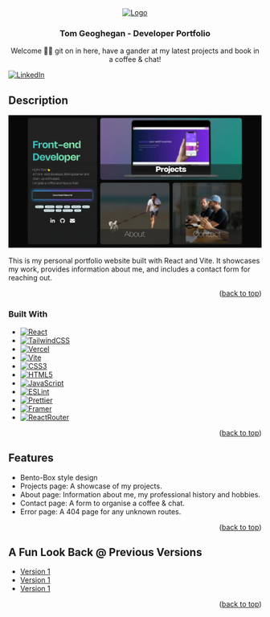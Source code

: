 <div align="center">
  <a href="https://github.com/TomGegs/My-Portfolio">
    <img src=",/public.logoIcon.svg" alt="Logo" width="80" height="80">
  </a>

<h3 align="center">Tom Geoghegan - Developer Portfolio</h3>

  <p align="center">
    Welcome 🙋‍♂️ git on in here, have a gander at my latest projects and book in a coffee & chat!
  </p>
</div>

[![LinkedIn][linkedin-shield]][linkedin-url]

## Description

[![Product Name Screen Shot][product-screenshot]](https://tomgeoghegan.vercel.app/projects)

This is my personal portfolio website built with React and Vite. It showcases my work, provides information about me, and includes a contact form for reaching out.

<p align="right">(<a href="#readme-top">back to top</a>)</p>

### Built With

-   [![React][React.js]][React-url]
-   [![TailwindCSS][Tailwindcss]][Tailwind-url]
-   [![Vercel][Vercel]][Vercel-url]
-   [![Vite][Vite]][Vite-url]
-   [![CSS3][CSS3]][CSS-url]
-   [![HTML5][HTML5]][HTML-url]
-   [![JavaScript][JavaScript]][JavaScript-url]
-   [![ESLint][ESLint]][ESLint-url]
-   [![Prettier][Prettier]][Prettier-url]
-   [![Framer][Framer]][Framer-url]
-   [![ReactRouter][ReactRouter]][ReactRouter-url]

<p align="right">(<a href="#readme-top">back to top</a>)</p>

## Features
- Bento-Box style design 
- Projects page: A showcase of my projects.
- About page: Information about me, my professional history and hobbies.
- Contact page: A form to organise a coffee & chat.
- Error page: A 404 page for any unknown routes.

<p align="right">(<a href="#readme-top">back to top</a>)</p>

## A Fun Look Back @ Previous Versions

-   <a href="#readme-top">Version 1</a>
-   <a href="#readme-top">Version 1</a>
-   <a href="#readme-top">Version 1</a>

<p align="right">(<a href="#readme-top">back to top</a>)</p>

<!-- MARKDOWN LINKS & IMAGES -->

[linkedin-shield]: https://img.shields.io/badge/-LinkedIn-black.svg?style=for-the-badge&logo=linkedin&colorB=555
[linkedin-url]: https://linkedin.com/in/thomas-geoghegan
[product-screenshot]: ./public/portfolioSocialMediaCard.webp
[React.js]: https://img.shields.io/badge/React-20232A?style=for-the-badge&logo=react&logoColor=61DAFB
[React-url]: https://reactjs.org/
[Tailwindcss]: https://img.shields.io/badge/Tailwind_CSS-38B2AC?style=for-the-badge&logo=tailwind-css&logoColor=white
[Tailwind-url]: https://tailwindcss.com/
[Vercel]: https://img.shields.io/badge/Vercel-000000?style=for-the-badge&logo=vercel&logoColor=white
[Vercel-url]: https://vercel.com/
[Vite]: https://img.shields.io/badge/Vite-B73BFE?style=for-the-badge&logo=vite&logoColor=FFD62E
[Vite-url]: https://vitejs.dev/
[CSS3]: https://img.shields.io/badge/CSS3-1572B6?style=for-the-badge&logo=css3&logoColor=white
[CSS-url]: https://www.w3.org/Style/CSS/
[HTML5]: https://img.shields.io/badge/HTML5-E34F26?style=for-the-badge&logo=html5&logoColor=white
[HTML-url]: https://www.w3.org/
[JavaScript]: https://img.shields.io/badge/JavaScript-323330?style=for-the-badge&logo=javascript&logoColor=F7DF1E
[JavaScript-url]: https://ecma-international.org/
[ESLint]: https://img.shields.io/badge/eslint-3A33D1?style=for-the-badge&logo=eslint&logoColor=white
[ESLint-url]: https://eslint.org/
[Prettier]: https://img.shields.io/badge/prettier-1A2C34?style=for-the-badge&logo=prettier&logoColor=F7BA3E
[Prettier-url]: https://prettier.io/
[Framer]: https://img.shields.io/badge/Framer-black?style=for-the-badge&logo=framer&logoColor=blue
[Framer-url]: https://www.framer.com/motion/
[ReactRouter]: https://img.shields.io/badge/React_Router-CA4245?style=for-the-badge&logo=react-router&logoColor=white
[ReactRouter-url]: https://reactrouter.com/en/main
